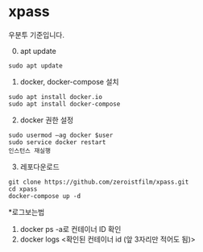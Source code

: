# xpass

우분투 기준입니다.


0. apt update
```
sudo apt update
```

1. docker, docker-compose 설치
```
sudo apt install docker.io
sudo apt install docker-compose 
```

2. docker 권한 설정
```
sudo usermod –ag docker $user
sudo service docker restart
인스턴스 재실행
```

3. 레포다운로드
```
git clone https://github.com/zeroistfilm/xpass.git
cd xpass
docker-compose up -d
```


*로그보는법
1. docker ps -a로 컨테이너 ID 확인
2. docker logs <확인된 컨테이너 id (앞 3자리만 적어도 됨)> 
